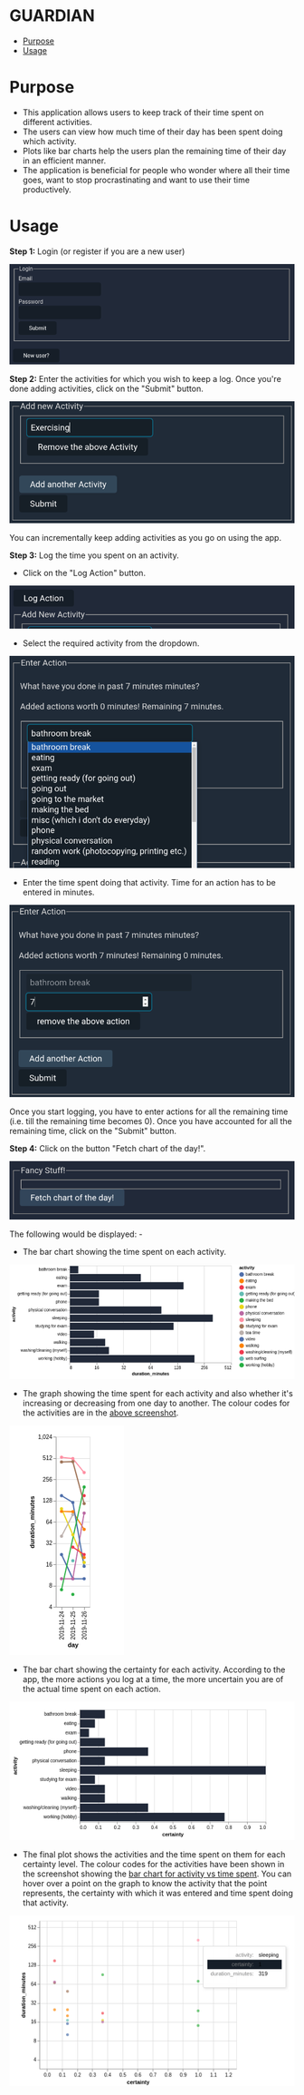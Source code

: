 <h1>GUARDIAN</h1>

* [Purpose](#purpose)
* [Usage](#usage)

# Purpose
- This application allows users to keep track of their time spent on different activities. 
- The users can view how much time of their day has been spent doing which activity. 
- Plots like bar charts help the users plan the remaining time of their day in an efficient manner. 
- The application is beneficial for people who wonder where all their time goes, want to stop procrastinating and want to use their time productively.

# Usage

**Step 1:** Login (or register if you are a new user)

![Screenshot of the login page](guardian_screenshots/login.png)

**Step 2:** Enter the activities for which you wish to keep a log. Once you're done adding activities, click on the "Submit" button.

![Screenshot of the "Enter Activities" section](guardian_screenshots/add_new_activity_filled.png)

You can incrementally keep adding activities as you go on using the app.

**Step 3:**  Log the time you spent on an activity.

- Click on the "Log Action" button.

![Screenshot of the "Log Action" button](guardian_screenshots/log_action_button.png)

- Select the required activity from the dropdown.

![Screenshot of the "Activities dropdown"](guardian_screenshots/activities_dropdown.png)

- Enter the time spent doing that activity. Time for an action has to be entered in minutes.

![Screenshot of the "Enter Action" section with time filled in](guardian_screenshots/enter_action_with_action_and_time_entered.png)

Once you start logging, you have to enter actions for all the remaining time (i.e. till the remaining time becomes 0). Once you have accounted for all the remaining time, click on the "Submit" button.

**Step 4:** Click on the button "Fetch chart of the day!".

![Screenshot of the "Fetch chart of the day button"](guardian_screenshots/clicking_fetch_chart.png)

The following would be displayed: -

- <a name="bar_chart_with_activity_vs_time">The bar chart showing the time spent on each activity.</a>

![Screenshot of the bar chart showing the time spent on each activity](guardian_screenshots/activity_vs_duration.png)

- The graph showing the time spent for each activity and also whether it's increasing or decreasing from one day to another. The colour codes for the activities are in the [above screenshot](#bar_chart_with_activity_vs_time).

![Screenshot of the graph showing the time for each activity and its trend from one day to another](guardian_screenshots/day_vs_duration_of_activities_line_graph.png)

- The bar chart showing the certainty for each activity. According to the app, the more actions you log at a time, the more uncertain you are of the actual time spent on each action.

![Screenshot of the activity vs certainty bar chart](guardian_screenshots/activity_vs_certainty.png)

- The final plot shows the activities and the time spent on them for each certainty level. The colour codes for the activities have been shown in the screenshot showing the [bar chart for activity vs time spent](#bar_chart_with_activity_vs_time). You can hover over a point on the graph to know the activity that the point represents, the certainty with which it was entered and time spent doing that activity.

![Screenshot of the plot showing activities for each certainty level and time spent doing them](guardian_screenshots/certainty_vs_duration_of_activities.png)
